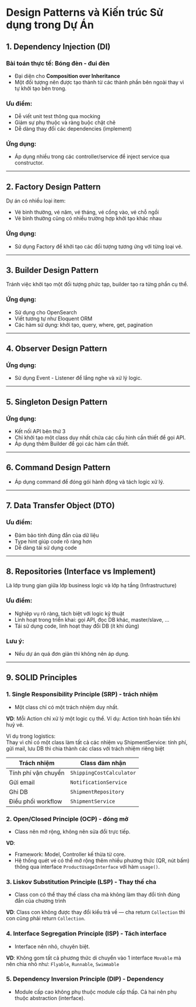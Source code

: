 
# Design Patterns và Kiến trúc Sử dụng trong Dự Án

## 1. Dependency Injection (DI)
### Bài toán thực tế: Bóng đèn - đui đèn
- Đại diện cho **Composition over Inheritance**
- Một đối tượng nên được tạo thành từ các thành phần bên ngoài thay vì tự khởi tạo bên trong.

### Ưu điểm:
- Dễ viết unit test thông qua mocking
- Giảm sự phụ thuộc và ràng buộc chặt chẽ
- Dễ dàng thay đổi các dependencies (implement)

### Ứng dụng:
- Áp dụng nhiều trong các controller/service để inject service qua constructor.

---

## 2. Factory Design Pattern
Dự án có nhiều loại item:
- Vé bình thường, vé năm, vé tháng, vé cổng vào, vé chỗ ngồi
- Vé bình thường cũng có nhiều trường hợp khởi tạo khác nhau

### Ứng dụng:
- Sử dụng Factory để khởi tạo các đối tượng tương ứng với từng loại vé.

---

## 3. Builder Design Pattern
Tránh việc khởi tạo một đối tượng phức tạp, builder tạo ra từng phần cụ thể.

### Ứng dụng:
- Sử dụng cho OpenSearch
- Viết tương tự như Eloquent ORM
- Các hàm sử dụng: khởi tạo, query, where, get, pagination

---

## 4. Observer Design Pattern
### Ứng dụng:
- Sử dụng Event - Listener để lắng nghe và xử lý logic.

---

## 5. Singleton Design Pattern
### Ứng dụng:
- Kết nối API bên thứ 3
- Chỉ khởi tạo một class duy nhất chứa các cấu hình cần thiết để gọi API.
- Áp dụng thêm Builder để gọi các hàm cần thiết.

---

## 6. Command Design Pattern
- Áp dụng command để đóng gói hành động và tách logic xử lý.

---

## 7. Data Transfer Object (DTO)
### Ưu điểm:
- Đảm bảo tính đúng đắn của dữ liệu
- Type hint giúp code rõ ràng hơn
- Dễ dàng tái sử dụng code

---

## 8. Repositories (Interface vs Implement)
Là lớp trung gian giữa lớp business logic và lớp hạ tầng (Infrastructure)

### Ưu điểm:
- Nghiệp vụ rõ ràng, tách biệt với logic kỹ thuật
- Linh hoạt trong triển khai: gọi API, đọc DB khác, master/slave, ...
- Tái sử dụng code, linh hoạt thay đổi DB (ít khi dùng)

### Lưu ý:
- Nếu dự án quá đơn giản thì không nên áp dụng.

---

## 9. SOLID Principles

### 1. Single Responsibility Principle (SRP) - trách nhiệm
- Một class chỉ có một trách nhiệm duy nhất.

**VD**: Mỗi Action chỉ xử lý một logic cụ thể. Ví dụ: Action tính hoàn tiền khi huỷ vé.

Ví dụ trong logistics:
<br>Thay vì chỉ có một class làm tất cả các nhiệm vụ ShipmentService: tính phí, gửi mail, lưu DB thì chia thành các class với trách nhiệm riêng biệt

| Trách nhiệm         | Class đảm nhận           |
| ------------------- | ------------------------ |
| Tính phí vận chuyển | `ShippingCostCalculator` |
| Gửi email           | `NotificationService`    |
| Ghi DB              | `ShipmentRepository`     |
| Điều phối workflow  | `ShipmentService`        |


### 2. Open/Closed Principle (OCP) - đóng mở
- Class nên mở rộng, không nên sửa đổi trực tiếp.

**VD**: 
- Framework: Model, Controller kế thừa từ core.
- Hệ thống quét vé có thể mở rộng thêm nhiều phương thức (QR, nút bấm) thông qua interface `ProductUsageInterface` với hàm `usage()`.

### 3. Liskov Substitution Principle (LSP) - Thay thế cha
- Class con có thể thay thế class cha mà không làm thay đổi tính đúng đắn của chương trình

**VD**: Class con không được thay đổi kiểu trả về — cha return `Collection` thì con cũng phải return `Collection`.

### 4. Interface Segregation Principle (ISP) - Tách interface
- Interface nên nhỏ, chuyên biệt.

**VD**: Không gom tất cả phương thức di chuyển vào 1 interface `Movable` mà nên chia nhỏ như: `Flyable`, `Runnable`, `Swimmable`

### 5. Dependency Inversion Principle (DIP) - Dependency
- Module cấp cao không phụ thuộc module cấp thấp. Cả hai nên phụ thuộc abstraction (interface).


